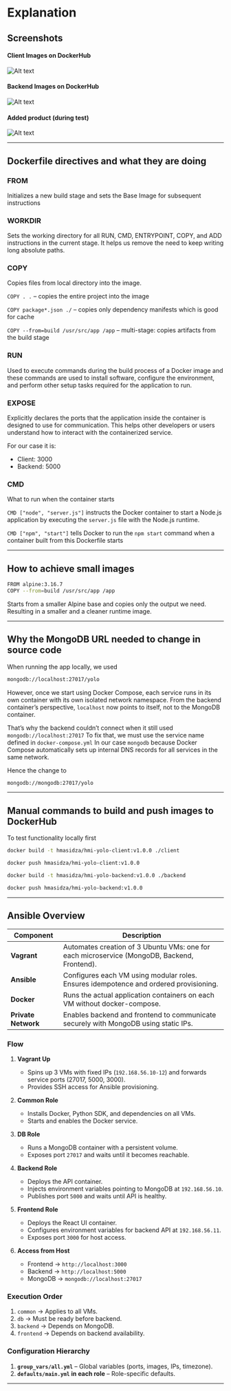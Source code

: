 # Explanation

## Screenshots

#### Client Images on DockerHub
![Alt text](hmi-yolo-client-image.png)

#### Backend Images on DockerHub
![Alt text](hmi-yolo-backend-image.png)

#### Added product (during test)
![Alt text](added-product.png)

---

## Dockerfile directives and what they are doing

### FROM

Initializes a new build stage and sets the Base Image for subsequent instructions

### WORKDIR

Sets the working directory for all RUN, CMD, ENTRYPOINT, COPY, and ADD instructions in the current stage. It helps us remove the need to keep writing long absolute paths.

### COPY

Copies files from local directory into the image.

```COPY . .``` – copies the entire project into the image

```COPY package*.json ./``` – copies only dependency manifests which is good for cache

```COPY --from=build /usr/src/app /app``` – multi-stage: copies artifacts from the build stage

### RUN

Used to execute commands during the build process of a Docker image and these commands are used to install software, configure the environment, and perform other setup tasks required for the application to run.

### EXPOSE

Explicitly declares the ports that the application inside the container is designed to use for communication. This helps other developers or users understand how to interact with the containerized service.

For our case it is:
- Client: 3000
- Backend: 5000

### CMD

What to run when the container starts

```CMD ["node", "server.js"]``` instructs the Docker container to start a Node.js application by executing the ```server.js``` file with the Node.js runtime.

```CMD ["npm", "start"]``` tells Docker to run the ```npm start``` command when a container built from this Dockerfile starts

---

## How to achieve small images

```bash
FROM alpine:3.16.7
COPY --from=build /usr/src/app /app
```

Starts from a smaller Alpine base and copies only the output we need. Resulting in a smaller and a cleaner runtime image.

---

## Why the MongoDB URL needed to change in source code

When running the app locally, we used 
```bash 
mongodb://localhost:27017/yolo
```

However, once we start using Docker Compose, each service runs in its own container with its own isolated network namespace.
From the backend container’s perspective, ```localhost``` now points to itself, not to the MongoDB container.

That’s why the backend couldn’t connect when it still used ```mongodb://localhost:27017```
To fix that, we must use the service name defined in ```docker-compose.yml``` 
In our case ```mongodb``` because Docker Compose automatically sets up internal DNS records for all services in the same network.

Hence the change to
```bash
mongodb://mongodb:27017/yolo
```

---

## Manual commands to build and push images to DockerHub
To test functionality locally first

```bash
docker build -t hmasidza/hmi-yolo-client:v1.0.0 ./client
```

```bash
docker push hmasidza/hmi-yolo-client:v1.0.0
```

```bash
docker build -t hmasidza/hmi-yolo-backend:v1.0.0 ./backend
```

```bash
docker push hmasidza/hmi-yolo-backend:v1.0.0
```

---

## Ansible Overview

| Component           | Description                                                                                 |
|---------------------|---------------------------------------------------------------------------------------------|
| **Vagrant**         | Automates creation of 3 Ubuntu VMs: one for each microservice (MongoDB, Backend, Frontend). |
| **Ansible**         | Configures each VM using modular roles. Ensures idempotence and ordered provisioning.       |
| **Docker**          | Runs the actual application containers on each VM without docker-compose.                   |
| **Private Network** | Enables backend and frontend to communicate securely with MongoDB using static IPs.         |

### Flow

1. **Vagrant Up**
   - Spins up 3 VMs with fixed IPs (`192.168.56.10-12`) and forwards service ports (27017, 5000, 3000).
   - Provides SSH access for Ansible provisioning.

2. **Common Role**
   - Installs Docker, Python SDK, and dependencies on all VMs.
   - Starts and enables the Docker service.

3. **DB Role**
   - Runs a MongoDB container with a persistent volume.
   - Exposes port `27017` and waits until it becomes reachable.

4. **Backend Role**
   - Deploys the API container.
   - Injects environment variables pointing to MongoDB at `192.168.56.10`.
   - Publishes port `5000` and waits until API is healthy.

5. **Frontend Role**
   - Deploys the React UI container.
   - Configures environment variables for backend API at `192.168.56.11`.
   - Exposes port `3000` for host access.

6. **Access from Host**
   - Frontend → `http://localhost:3000`
   - Backend → `http://localhost:5000`
   - MongoDB → `mongodb://localhost:27017`

### Execution Order

1. `common` → Applies to all VMs.  
2. `db` → Must be ready before backend.  
3. `backend` → Depends on MongoDB.  
4. `frontend` → Depends on backend availability.

### Configuration Hierarchy

1. **`group_vars/all.yml`** – Global variables (ports, images, IPs, timezone).  
2. **`defaults/main.yml` in each role** – Role-specific defaults.

---